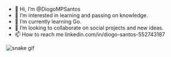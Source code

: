- 👋 Hi, I’m @DiogoMPSantos
- 👀 I’m interested in learning and passing on knowledge.
- 🌱 I’m currently learning Go.
- 💞️ I’m looking to collaborate on social projects and new ideas.
- 📫 How to reach me linkedin.com/in/diogo-santos-552743187


![snake gif](https://github.com/DiogoMPSantos/DiogoMPSantos/blob/output/github-contribution-grid-snake.gif)

<!---
DiogoMPSantos/DiogoMPSantos is a ✨ special ✨ repository because its `README.md` (this file) appears on your GitHub profile.
You can click the Preview link to take a look at your changes.
--->
